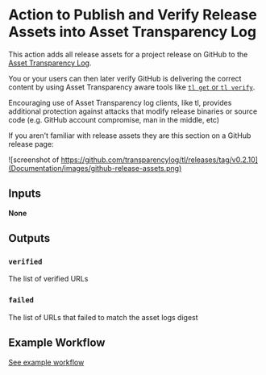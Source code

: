 # Action to Publish and Verify Release Assets into Asset Transparency Log

This action adds all release assets for a project release on GitHub to the [Asset Transparency Log](https://www.transparencylog.com).

You or your users can then later verify GitHub is delivering the correct content by using Asset Transparency aware tools like [`tl get` or `tl verify`](https://github.com/transparencylog/tl#example-usage).

Encouraging use of Asset Transparency log clients, like tl, provides additional protection against attacks that modify release binaries or source code (e.g. GitHub account compromise, man in the middle, etc)

If you aren't familiar with release assets they are this section on a GitHub release page:

![screenshot of https://github.com/transparencylog/tl/releases/tag/v0.2.10](Documentation/images/github-release-assets.png)

## Inputs

**None**

## Outputs

### `verified`

The list of verified URLs

### `failed`

The list of URLs that failed to match the asset logs digest

## Example Workflow

[See example workflow](https://github.com/transparencylog/github-releases-asset-transparency-verify-action/blob/main/.github/workflows/asset-transparency.yaml)
